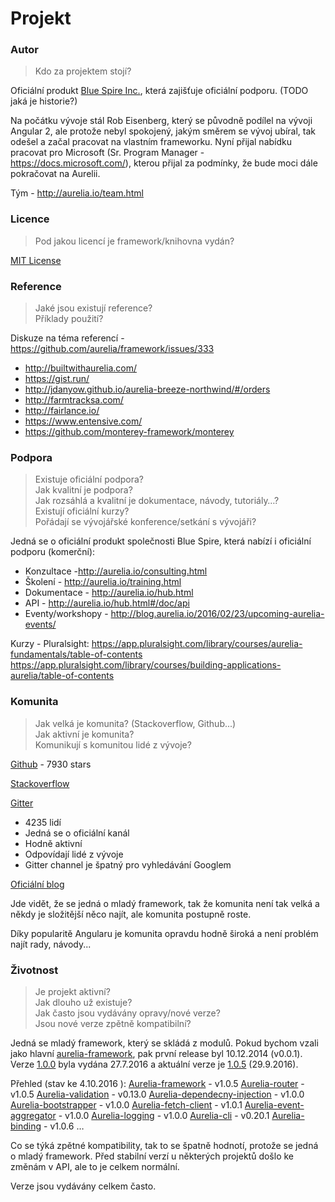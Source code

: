 # Projekt

### Autor
> Kdo za projektem stojí?

Oficiální produkt [Blue Spire Inc.](http://bluespire.com/index.html), která zajišťuje oficiální podporu.  (TODO jaká je historie?)

Na počátku vývoje stál Rob Eisenberg, který se původně podílel na vývoji Angular 2, ale protože nebyl spokojený, jakým směrem se vývoj ubíral, tak odešel a začal pracovat na vlastním frameworku. Nyní přijal nabídku pracovat pro Microsoft (Sr. Program Manager -  https://docs.microsoft.com/), kterou přijal za podmínky, že bude moci dále pokračovat na Aurelii.

Tým - http://aurelia.io/team.html

### Licence
> Pod jakou licencí je framework/knihovna vydán?

[MIT License](https://opensource.org/licenses/MIT)

### Reference
> Jaké jsou existují reference? <br>
> Příklady použití? 

Diskuze na téma referencí - https://github.com/aurelia/framework/issues/333

- http://builtwithaurelia.com/
- https://gist.run/
- http://jdanyow.github.io/aurelia-breeze-northwind/#/orders
- http://farmtracksa.com/
- http://fairlance.io/
- https://www.entensive.com/
- https://github.com/monterey-framework/monterey

### Podpora
> Existuje oficiální podpora? <br>
> Jak kvalitní je podpora? <br> 
> Jak rozsáhlá a kvalitní je dokumentace, návody, tutoriály…? <br>
> Existují oficiální kurzy? <br>
> Pořádají se vývojářské konference/setkání s vývojáři? <br>

Jedná se o oficiální produkt společnosti Blue Spire, která nabízí i oficiální podporu (komerční):
- Konzultace -http://aurelia.io/consulting.html
- Školení - http://aurelia.io/training.html
- Dokumentace - http://aurelia.io/hub.html
- API - http://aurelia.io/hub.html#/doc/api
- Eventy/workshopy - http://blog.aurelia.io/2016/02/23/upcoming-aurelia-events/

Kurzy - Pluralsight:
https://app.pluralsight.com/library/courses/aurelia-fundamentals/table-of-contents
https://app.pluralsight.com/library/courses/building-applications-aurelia/table-of-contents

### Komunita
> Jak velká je komunita? (Stackoverflow, Github...) <br>
> Jak aktivní je komunita? <br>
> Komunikují s komunitou lidé z vývoje? <br>

[Github](https://github.com/aurelia/framework) - 7930 stars

[Stackoverflow](http://stackoverflow.com/search?q=aurelia)

[Gitter](https://gitter.im/aurelia/Discuss) 
- 4235 lidí
- Jedná se o oficiální kanál
- Hodně aktivní
- Odpovídají lidé z vývoje
- Gitter channel je špatný pro vyhledávání Googlem
	 
[Oficiální blog](http://blog.aurelia.io/)
	
Jde vidět, že se jedná o mladý framework, tak že komunita není tak velká a někdy je složitější něco najít, ale  komunita postupně roste.


Díky popularitě Angularu je komunita opravdu hodně široká a není problém najít rady, návody...

### Životnost
> Je projekt aktivní? <br> 
> Jak dlouho už existuje? <br>
> Jak často jsou vydávány opravy/nové verze? <br>
> Jsou nové verze zpětně kompatibilní? <br>

Jedná se mladý framework, který se skládá z modulů. Pokud bychom vzali jako hlavní [aurelia-framework](https://github.com/aurelia/framework), pak první release byl 10.12.2014 (v0.0.1). Verze [1.0.0](https://github.com/aurelia/framework/releases/tag/1.0.0) byla vydána 27.7.2016 a aktuální verze je [1.0.5](https://github.com/aurelia/framework/releases/tag/1.0.5) (29.9.2016).

Přehled (stav ke 4.10.2016 ):
[Aurelia-framework](https://github.com/aurelia/framework) - v1.0.5
[Aurelia-router](https://github.com/aurelia/router) - v1.0.5
[Aurelia-validation](https://github.com/aurelia/validation) - v0.13.0
[Aurelia-dependecny-injection](https://github.com/aurelia/dependency-injection) - v1.0.0
[Aurelia-bootstrapper](https://github.com/aurelia/bootstrapper) - v1.0.0
[Aurelia-fetch-client](https://github.com/aurelia/fetch-client) - v1.0.1
[Aurelia-event-aggregator](https://github.com/aurelia/event-aggregator) - v1.0.0
[Aurelia-logging](https://github.com/aurelia/logging) - v1.0.0
[Aurelia-cli](https://github.com/aurelia/cli) - v0.20.1
[Aurelia-binding](https://github.com/aurelia/binding) - v1.0.6
…

Co se týká zpětné kompatibility, tak to se špatně hodnotí, protože se jedná o mladý framework. Před stabilní verzí u některých projektů došlo ke změnám v API, ale to je celkem normální.

Verze jsou vydávány celkem často.
